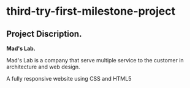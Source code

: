 # third-try-first-milestone-project

## Project Discription.

**Mad's Lab.**

Mad's Lab is a company that serve multiple service to the customer in architecture and web design.

A fully responsive website using CSS and HTML5